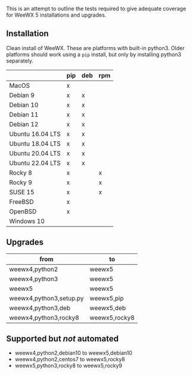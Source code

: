 This is an attempt to outline the tests required to give adequate coverage for WeeWX 5 installations and upgrades.

## Installation

Clean install of WeeWX.  These are platforms with built-in python3.  Older platforms should work using a `pip` install, but only by installing python3 separately.

|                  | pip | deb | rpm |
|------------------|-----|-----|-----|
| MacOS            | x   |     |     |
| Debian 9         | x   | x   |     |
| Debian 10        | x   | x   |     |
| Debian 11        | x   | x   |     |
| Debian 12        | x   | x   |     |
| Ubuntu 16.04 LTS | x   | x   |     |
| Ubuntu 18.04 LTS | x   | x   |     |
| Ubuntu 20.04 LTS | x   | x   |     |
| Ubuntu 22.04 LTS | x   | x   |     |
| Rocky 8          | x   |     | x   |
| Rocky 9          | x   |     | x   |
| SUSE 15          | x   |     | x   |
| FreeBSD          | x   |     |     |
| OpenBSD          | x   |     |     |
| Windows 10       |     |     |     |

## Upgrades

| from                    | to             |
|-------------------------|----------------|
| weewx4,python2          | weewx5         |
| weewx4,python3          | weewx5         |
| weewx5                  | weewx5         |
| weewx4,python3,setup.py | weewx5,pip     |
| weewx4,python3,deb      | weewx5,deb     |
| weewx4,python3,rocky8   | weewx5,rocky8  |

## Supported but *not* automated

* weewx4,python2,debian10 to weewx5,debian10
* weewx4,python2,centos7 to weewx5,rocky8
* weewx5,python3,rocky8 to weewx5,rocky9
